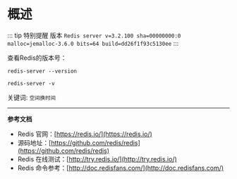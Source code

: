 # 概述

::: tip 特别提醒
版本 `Redis server v=3.2.100 sha=00000000:0 malloc=jemalloc-3.6.0 bits=64 build=dd26f1f93c5130ee`
:::

查看Redis的版本号：
```shell script
redis-server --version
```
```shell script
redis-server -v
```

关键词: `空间换时间`

---

**参考文档**
- Redis 官网：[https://redis.io/](https://redis.io/)
- 源码地址：[https://github.com/redis/redis](https://github.com/redis/redis)
- Redis 在线测试：[http://try.redis.io/](http://try.redis.io/)
- Redis 命令参考：[http://doc.redisfans.com/](http://doc.redisfans.com/)

